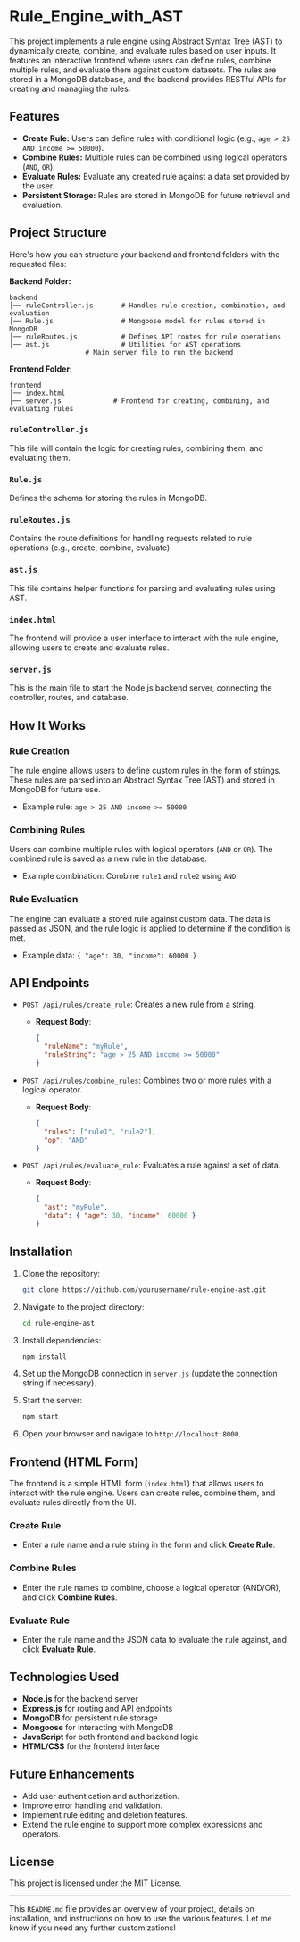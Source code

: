 # Rule_Engine_with_AST

This project implements a rule engine using Abstract Syntax Tree (AST) to dynamically create, combine, and evaluate rules based on user inputs. It features an interactive frontend where users can define rules, combine multiple rules, and evaluate them against custom datasets. The rules are stored in a MongoDB database, and the backend provides RESTful APIs for creating and managing the rules.

## Features

- **Create Rule:** Users can define rules with conditional logic (e.g., `age > 25 AND income >= 50000`).
- **Combine Rules:** Multiple rules can be combined using logical operators (`AND`, `OR`).
- **Evaluate Rules:** Evaluate any created rule against a data set provided by the user.
- **Persistent Storage:** Rules are stored in MongoDB for future retrieval and evaluation.

## Project Structure

Here's how you can structure your backend and frontend folders with the requested files:

**Backend Folder:**

```
backend
│── ruleController.js       # Handles rule creation, combination, and evaluation
│── Rule.js                 # Mongoose model for rules stored in MongoDB
│── ruleRoutes.js           # Defines API routes for rule operations
│── ast.js                  # Utilities for AST operations
                   # Main server file to run the backend
```

**Frontend Folder:**

```
frontend
│── index.html
├── server.js             # Frontend for creating, combining, and evaluating rules
```

### `ruleController.js`
This file will contain the logic for creating rules, combining them, and evaluating them.

### `Rule.js`
Defines the schema for storing the rules in MongoDB.

### `ruleRoutes.js`
Contains the route definitions for handling requests related to rule operations (e.g., create, combine, evaluate).

### `ast.js`
This file contains helper functions for parsing and evaluating rules using AST.

### `index.html`
The frontend will provide a user interface to interact with the rule engine, allowing users to create and evaluate rules.

### `server.js`
This is the main file to start the Node.js backend server, connecting the controller, routes, and database.

## How It Works

### Rule Creation
The rule engine allows users to define custom rules in the form of strings. These rules are parsed into an Abstract Syntax Tree (AST) and stored in MongoDB for future use.

- Example rule: `age > 25 AND income >= 50000`

### Combining Rules
Users can combine multiple rules with logical operators (`AND` or `OR`). The combined rule is saved as a new rule in the database.

- Example combination: Combine `rule1` and `rule2` using `AND`.

### Rule Evaluation
The engine can evaluate a stored rule against custom data. The data is passed as JSON, and the rule logic is applied to determine if the condition is met.

- Example data: `{ "age": 30, "income": 60000 }`

## API Endpoints

- `POST /api/rules/create_rule`: Creates a new rule from a string.
  - **Request Body**:
    ```json
    {
      "ruleName": "myRule",
      "ruleString": "age > 25 AND income >= 50000"
    }
    ```
  
- `POST /api/rules/combine_rules`: Combines two or more rules with a logical operator.
  - **Request Body**:
    ```json
    {
      "rules": ["rule1", "rule2"],
      "op": "AND"
    }
    ```

- `POST /api/rules/evaluate_rule`: Evaluates a rule against a set of data.
  - **Request Body**:
    ```json
    {
      "ast": "myRule",
      "data": { "age": 30, "income": 60000 }
    }
    ```

## Installation

1. Clone the repository:
   ```bash
   git clone https://github.com/yourusername/rule-engine-ast.git
   ```

2. Navigate to the project directory:
   ```bash
   cd rule-engine-ast
   ```

3. Install dependencies:
   ```bash
   npm install
   ```

4. Set up the MongoDB connection in `server.js` (update the connection string if necessary).

5. Start the server:
   ```bash
   npm start
   ```

6. Open your browser and navigate to `http://localhost:8000`.

## Frontend (HTML Form)

The frontend is a simple HTML form (`index.html`) that allows users to interact with the rule engine. Users can create rules, combine them, and evaluate rules directly from the UI.

### Create Rule
- Enter a rule name and a rule string in the form and click **Create Rule**.

### Combine Rules
- Enter the rule names to combine, choose a logical operator (AND/OR), and click **Combine Rules**.

### Evaluate Rule
- Enter the rule name and the JSON data to evaluate the rule against, and click **Evaluate Rule**.

## Technologies Used

- **Node.js** for the backend server
- **Express.js** for routing and API endpoints
- **MongoDB** for persistent rule storage
- **Mongoose** for interacting with MongoDB
- **JavaScript** for both frontend and backend logic
- **HTML/CSS** for the frontend interface

## Future Enhancements

- Add user authentication and authorization.
- Improve error handling and validation.
- Implement rule editing and deletion features.
- Extend the rule engine to support more complex expressions and operators.

## License

This project is licensed under the MIT License.

--- 

This `README.md` file provides an overview of your project, details on installation, and instructions on how to use the various features. Let me know if you need any further customizations!
